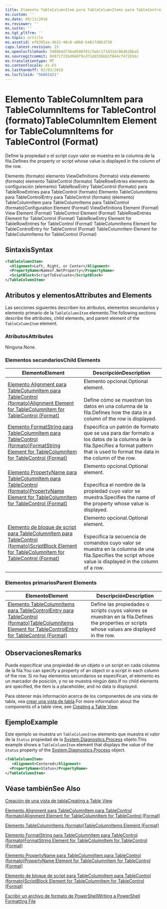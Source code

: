 ```yaml
---
title: Elemento TableColumnItem para TableColumnItems para TableControl (formato) | Microsoft Docs
ms.custom: ''
ms.date: 09/13/2016
ms.reviewer: ''
ms.suite: ''
ms.tgt_pltfrm: ''
ms.topic: article
ms.assetid: ef8395aa-4b31-48c0-a0b8-b481fd0b3738
caps.latest.revision: 15
ms.openlocfilehash: 5d80bdd736ad540f01c5ebc1f3d31dc9bd628ba5
ms.sourcegitcommit: b6871f21bd666f9cd71dd336bb3f844cf472b56c
ms.translationtype: MT
ms.contentlocale: es-ES
ms.lasthandoff: 02/03/2019
ms.locfileid: "56862421"
---
```

# <a name="tablecolumnitem-element-for-tablecolumnitems-for-tablecontrol-format"></a><span data-ttu-id="eda5d-102">Elemento TableColumnItem para TableColumnItems for TableControl (formato)</span><span class="sxs-lookup"><span data-stu-id="eda5d-102">TableColumnItem Element for TableColumnItems for TableControl (Format)</span></span>

<span data-ttu-id="eda5d-103">Define la propiedad o el script cuyo valor se muestra en la columna de la fila.</span><span class="sxs-lookup"><span data-stu-id="eda5d-103">Defines the property or script whose value is displayed in the column of the row.</span></span>

<span data-ttu-id="eda5d-104">Elemento (formato) elemento ViewDefinitions (formato) vista elemento (formato) elemento TableControl (formato) TableRowEntries elemento de configuración (elemento) TableRowEntry TableControl (formato) para TableRowEntries para TableControl (formato) Elemento TableColumnItems para TableControlEntry para TableControl (formato) (elemento) TableColumnItem para TableColumnItems para TableControl (formato)</span><span class="sxs-lookup"><span data-stu-id="eda5d-104">Configuration Element (Format) ViewDefinitions Element (Format) View Element (Format) TableControl Element (Format) TableRowEntries Element for TableControl (Format) TableRowEntry Element for TableRowEntries for TableControl (Format) TableColumnItems Element for TableControlEntry for TableControl (Format) TableColumnItem Element for TableColumnItems for TableControl (Format)</span></span>

## <a name="syntax"></a><span data-ttu-id="eda5d-105">Sintaxis</span><span class="sxs-lookup"><span data-stu-id="eda5d-105">Syntax</span></span>

```xml
<TableColumnItem>
  <Alignment>Left, Right, or Center</Alignment>
  <PropertyName>Nameof.NetProperty</PropertyName>
  <SciptBlock>ScriptToEvaluate</ScriptBlock>
</TableColumnItem>
```

## <a name="attributes-and-elements"></a><span data-ttu-id="eda5d-106">Atributos y elementos</span><span class="sxs-lookup"><span data-stu-id="eda5d-106">Attributes and Elements</span></span>

<span data-ttu-id="eda5d-107">Las secciones siguientes describen los atributos, elementos secundarios y elemento primario de la `TableColumnItem` elemento.</span><span class="sxs-lookup"><span data-stu-id="eda5d-107">The following sections describe the attributes, child elements, and parent element of the `TableColumnItem` element.</span></span>

### <a name="attributes"></a><span data-ttu-id="eda5d-108">Atributos</span><span class="sxs-lookup"><span data-stu-id="eda5d-108">Attributes</span></span>

<span data-ttu-id="eda5d-109">Ninguna.</span><span class="sxs-lookup"><span data-stu-id="eda5d-109">None.</span></span>

### <a name="child-elements"></a><span data-ttu-id="eda5d-110">Elementos secundarios</span><span class="sxs-lookup"><span data-stu-id="eda5d-110">Child Elements</span></span>

|<span data-ttu-id="eda5d-111">Elemento</span><span class="sxs-lookup"><span data-stu-id="eda5d-111">Element</span></span>|<span data-ttu-id="eda5d-112">Descripción</span><span class="sxs-lookup"><span data-stu-id="eda5d-112">Description</span></span>|
|-------------|-----------------|
|[<span data-ttu-id="eda5d-113">Elemento Alignment para TableColumnItem para TableControl (formato)</span><span class="sxs-lookup"><span data-stu-id="eda5d-113">Alignment Element for TableColumnItem for TableControl (Format)</span></span>](./alignment-element-for-tablecolumnitem-for-tablecontrol-format.md)|<span data-ttu-id="eda5d-114">Elemento opcional.</span><span class="sxs-lookup"><span data-stu-id="eda5d-114">Optional element.</span></span><br /><br /> <span data-ttu-id="eda5d-115">Define cómo se muestran los datos en una columna de la fila.</span><span class="sxs-lookup"><span data-stu-id="eda5d-115">Defines how the data in a column of the row is displayed.</span></span>|
|[<span data-ttu-id="eda5d-116">Elemento FormatString para TableColumnItem para TableControl (formato)</span><span class="sxs-lookup"><span data-stu-id="eda5d-116">FormatString Element for TableColumnItem for TableControl (Format)</span></span>](./formatstring-element-for-tablecolumnitem-for-tablecontrol-format.md)|<span data-ttu-id="eda5d-117">Especifica un patrón de formato que se usa para dar formato a los datos de la columna de la fila.</span><span class="sxs-lookup"><span data-stu-id="eda5d-117">Specifies a format pattern that is used to format the data in the column of the row.</span></span>|
|[<span data-ttu-id="eda5d-118">Elemento PropertyName para TableColumnItem para TableControl (formato)</span><span class="sxs-lookup"><span data-stu-id="eda5d-118">PropertyName Element for TableColumnItem for TableControl (Format)</span></span>](./propertyname-element-for-tablecolumnitem-for-tablecontrol-format.md)|<span data-ttu-id="eda5d-119">Elemento opcional.</span><span class="sxs-lookup"><span data-stu-id="eda5d-119">Optional element.</span></span><br /><br /> <span data-ttu-id="eda5d-120">Especifica el nombre de la propiedad cuyo valor se muestra.</span><span class="sxs-lookup"><span data-stu-id="eda5d-120">Specifies the name of the property whose value is displayed.</span></span>|
|[<span data-ttu-id="eda5d-121">Elemento de bloque de script para TableColumnItem para TableControl (formato)</span><span class="sxs-lookup"><span data-stu-id="eda5d-121">ScriptBlock Element for TableColumnItem for TableControl (Format)</span></span>](./scriptblock-element-for-tablecolumnitem-for-tablecontrol-format.md)|<span data-ttu-id="eda5d-122">Elemento opcional.</span><span class="sxs-lookup"><span data-stu-id="eda5d-122">Optional element.</span></span><br /><br /> <span data-ttu-id="eda5d-123">Especifica la secuencia de comandos cuyo valor se muestra en la columna de una fila.</span><span class="sxs-lookup"><span data-stu-id="eda5d-123">Specifies the script whose value is displayed in the column of a row.</span></span>|

### <a name="parent-elements"></a><span data-ttu-id="eda5d-124">Elementos primarios</span><span class="sxs-lookup"><span data-stu-id="eda5d-124">Parent Elements</span></span>

|<span data-ttu-id="eda5d-125">Elemento</span><span class="sxs-lookup"><span data-stu-id="eda5d-125">Element</span></span>|<span data-ttu-id="eda5d-126">Descripción</span><span class="sxs-lookup"><span data-stu-id="eda5d-126">Description</span></span>|
|-------------|-----------------|
|[<span data-ttu-id="eda5d-127">Elemento TableColumnItems para TableControlEntry para TableControl (formato)</span><span class="sxs-lookup"><span data-stu-id="eda5d-127">TableColumnItems Element for TableControlEntry for TableControl (Format)</span></span>](./tablecolumnitems-element-for-tablerowentry-for-tablecontrol-format.md)|<span data-ttu-id="eda5d-128">Define las propiedades o scripts cuyos valores se muestran en la fila.</span><span class="sxs-lookup"><span data-stu-id="eda5d-128">Defines the properties or scripts whose values are displayed in the row.</span></span>|

## <a name="remarks"></a><span data-ttu-id="eda5d-129">Observaciones</span><span class="sxs-lookup"><span data-stu-id="eda5d-129">Remarks</span></span>

<span data-ttu-id="eda5d-130">Puede especificar una propiedad de un objeto o un script en cada columna de la fila.</span><span class="sxs-lookup"><span data-stu-id="eda5d-130">You can specify a property of an object or a script in each column of the row.</span></span> <span data-ttu-id="eda5d-131">Si no hay elementos secundarios se especifican, el elemento es un marcador de posición, y no se muestra ningún dato.</span><span class="sxs-lookup"><span data-stu-id="eda5d-131">If no child elements are specified, the item is a placeholder, and no data is displayed.</span></span>

<span data-ttu-id="eda5d-132">Para obtener más información acerca de los componentes de una vista de tabla, vea [crear una vista de tabla](./creating-a-table-view.md).</span><span class="sxs-lookup"><span data-stu-id="eda5d-132">For more information about the components of a table view, see [Creating a Table View](./creating-a-table-view.md).</span></span>

## <a name="example"></a><span data-ttu-id="eda5d-133">Ejemplo</span><span class="sxs-lookup"><span data-stu-id="eda5d-133">Example</span></span>

<span data-ttu-id="eda5d-134">Este ejemplo se muestra un `TableColumnItem` elemento que muestra el valor de la `Status` propiedad de la [System.Diagnostics.Process](/dotnet/api/System.Diagnostics.Process) objeto.</span><span class="sxs-lookup"><span data-stu-id="eda5d-134">This example shows a `TableColumnItem` element that displays the value of the `Status` property of the [System.Diagnostics.Process](/dotnet/api/System.Diagnostics.Process) object.</span></span>

```xml
<TableColumnItem>
   <Alignment>Centered</Alignment>
  <PropertyName>Status</PropertyName>
</TableColumnItem>

```

## <a name="see-also"></a><span data-ttu-id="eda5d-135">Véase también</span><span class="sxs-lookup"><span data-stu-id="eda5d-135">See Also</span></span>

[<span data-ttu-id="eda5d-136">Creación de una vista de tabla</span><span class="sxs-lookup"><span data-stu-id="eda5d-136">Creating a Table View</span></span>](./creating-a-table-view.md)

[<span data-ttu-id="eda5d-137">Elemento Alignment para TableColumnItem para TableControl (formato)</span><span class="sxs-lookup"><span data-stu-id="eda5d-137">Alignment Element for TableColumnItem for TableControl (Format)</span></span>](./alignment-element-for-tablecolumnitem-for-tablecontrol-format.md)

[<span data-ttu-id="eda5d-138">Elemento TableColumnItems (formato)</span><span class="sxs-lookup"><span data-stu-id="eda5d-138">TableColumnItems Element (Format)</span></span>](./tablecolumnitems-element-for-tablerowentry-for-tablecontrol-format.md)

[<span data-ttu-id="eda5d-139">Elemento FormatString para TableColumnItem para TableControl (formato)</span><span class="sxs-lookup"><span data-stu-id="eda5d-139">FormatString Element for TableColumnItem for TableControl (Format)</span></span>](./formatstring-element-for-tablecolumnitem-for-tablecontrol-format.md)

[<span data-ttu-id="eda5d-140">Elemento PropertyName para TableColumnItem para TableControl (formato)</span><span class="sxs-lookup"><span data-stu-id="eda5d-140">PropertyName Element for TableColumnItem for TableControl (Format)</span></span>](./propertyname-element-for-tablecolumnitem-for-tablecontrol-format.md)

[<span data-ttu-id="eda5d-141">Elemento de bloque de script para TableColumnItem para TableControl (formato)</span><span class="sxs-lookup"><span data-stu-id="eda5d-141">ScriptBlock Element for TableColumnItem for TableControl (Format)</span></span>](./scriptblock-element-for-tablecolumnitem-for-tablecontrol-format.md)

[<span data-ttu-id="eda5d-142">Escribir un archivo de formato de PowerShell</span><span class="sxs-lookup"><span data-stu-id="eda5d-142">Writing a PowerShell Formatting File</span></span>](./writing-a-powershell-formatting-file.md)
